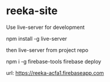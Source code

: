 # reeka-site

Use live-server for development

npm install -g live-server

then live-server from project repo

npm i -g firebase-tools
firebase deploy

url:
https://reeka-acfa1.firebaseapp.com